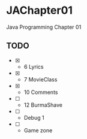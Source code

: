 # JAChapter01
Java Programming Chapter 01

## TODO
- [X] - 6 Lyrics
- [X] - 7 MovieClass
- [X] - 10 Comments
- [ ] - 12 BurmaShave
- [ ] - Debug 1
- [ ] - Game zone
